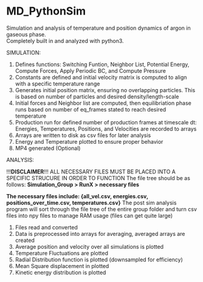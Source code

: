 # MD_PythonSim
Simulation and analysis of temperature and position dynamics of argon in gaseous phase.  
Completely built in and analyzed with python3.

SIMULATION:
1. Defines functions: Switching Funtion, Neighbor List, Potential Energy, Compute Forces, Apply Periodic BC, and Compute Pressure
2. Constants are defined and initial velocity matrix is computed to align with a specific temperature range
3. Generates initial position matrix, ensuring no overlapping particles. This is based on number of particles and desired density/length-scale
4. Initial forces and Neighbor list are computed, then equilibriation phase runs based on number of eq_frames stated to reach desired temperature
5. Production run for defined number of production frames at timescale dt: Energies, Temperatures, Positions, and Velocities are recorded to arrays
6. Arrays are written to disk as csv files for later analysis
7. Energy and Temperature plotted to ensure proper behavior
8. MP4 generated (Optional)

ANALYSIS:

!!!**DISCLAIMER**!!! ALL NECESSARY FILES MUST BE PLACED INTO A SPECIFIC STRUCURE IN ORDER TO FUNCTION
The file tree should be as follows: **Simulation_Group > RunX > necessary files**
    
**The necessary files include: {all_vel.csv, energies.csv, positions_over_time.csv, temperatures.csv}**
The post sim analysis program will sort through the file tree of the entire group folder and turn csv files into npy files to manage RAM usage (files can get quite large)
1. Files read and converted
3. Data is preprocessed into arrays for averaging, averaged arrays are created
4. Average position and velocity over all simulations is plotted
5. Temperature Fluctuations are plotted
6. Radial Distribution function is plotted (downsampled for efficiency)
7. Mean Square displacement in plotted
8. Kinetic energy distribution is plotted
